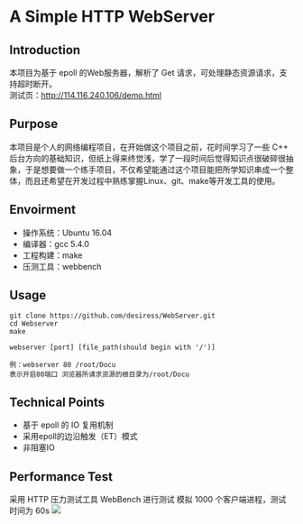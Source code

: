 # A Simple HTTP WebServer
## Introduction
本项目为基于 epoll 的Web服务器，解析了 Get 请求，可处理静态资源请求，支持超时断开。  
测试页：http://114.116.240.106/demo.html

## Purpose
本项目是个人的网络编程项目，在开始做这个项目之前，花时间学习了一些 C++ 后台方向的基础知识，但纸上得来终觉浅，学了一段时间后觉得知识点很破碎很抽象，于是想要做一个练手项目，不仅希望能通过这个项目能把所学知识串成一个整体，而且还希望在开发过程中熟练掌握Linux、git、make等开发工具的使用。

## Envoirment
* 操作系统：Ubuntu 16.04
* 编译器：gcc 5.4.0
* 工程构建：make
* 压测工具：webbench

## Usage
```
git clone https://github.com/desiress/WebServer.git
cd Webserver
make

webserver [port] [file_path(should begin with '/')]

例：webserver 80 /root/Docu
表示开启80端口 浏览器所请求资源的根目录为/root/Docu
```
## Technical Points
* 基于 epoll 的 IO 复用机制
* 采用epoll的边沿触发（ET）模式
* 非阻塞IO

## Performance Test
采用 HTTP 压力测试工具 WebBench 进行测试
模拟 1000 个客户端进程，测试时间为 60s
![](https://github.com/desiress/WebServer/blob/master/docs/webbench%20test.png)
